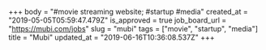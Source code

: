 +++
body = "#movie streaming website; #startup #media"
created_at = "2019-05-05T05:59:47.479Z"
is_approved = true
job_board_url = "https://mubi.com/jobs"
slug = "mubi"
tags = ["movie", "startup", "media"]
title = "Mubi"
updated_at = "2019-06-16T10:36:08.537Z"
+++

